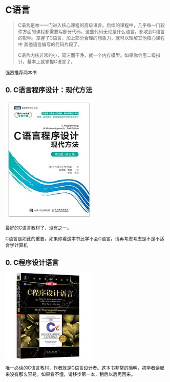 # C语言

> C语言是唯一一门进入核心课程的高级语言。后续的课程中，几乎每一门软件方面的课程都需要写部分代码，这些代码无论是什么语言，都收到C语言的影响。掌握了C语言，加上部分合理的想象力，就可以理解其他核心课程中
其他语言编写的代码片段了。
> 
> C语言内核非常的小，简洁而干净，就一个内存模型。如果你会用二级指针，基本上就掌握C语言了。
> 

强烈推荐两本书

## 0. C语言程序设计：现代方法

![C语言程序设计：现代方法](./0.C语言程序设计：现代方法.jpg)

最好的C语言教材了，没有之一。

C语言是如此的重要，如果你看这本书还学不会C语言，请再考虑考虑是不是不适合学计算机

## 0. C程序设计语言

![C程序设计语言](./1.C程序设计语言.jpg)

唯一必读的C语言教材，作者就是C语言设计者。这本书非常的简明，初学者读起来没有那么容易。如果看不懂，请移步第一本，稍后以后再回来。

